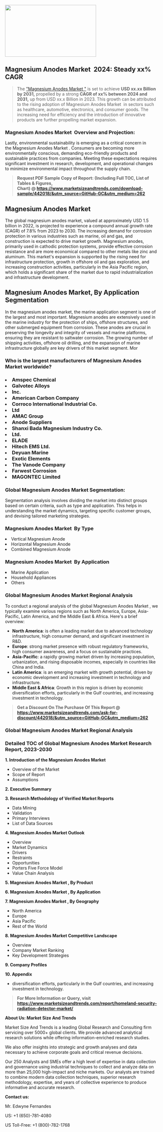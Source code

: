 <p><img class="alignnone size-medium wp-image-20088" src="https://ffe5etoiles.com/wp-content/uploads/2024/12/MST1-300x171.png" alt="" width="300" height="171" /></p><h2 id="ember46" class="ember-view reader-text-block__heading-2">Magnesium Anodes Market &nbsp;2024: Steady&nbsp;xx% CAGR</h2><blockquote id="ember47" class="ember-view reader-text-block__blockquote">The&nbsp;<a class="app-aware-link " href="https://www.marketsizeandtrends.com/download-sample/442018/&utm_source=GitHub-GC&utm_medium=262" target="_blank" data-test-app-aware-link="">"Magnesium Anodes Market "</a>&nbsp;is set to achieve&nbsp;<strong>USD&nbsp;xx.xx&nbsp;Billion by 2031,</strong>&nbsp;propelled by a strong&nbsp;<strong>CAGR of&nbsp;xx% between 2024 and 2031,</strong>&nbsp;up from USD xx.x Billion in 2023. This growth can be attributed to the rising adoption of&nbsp;Magnesium Anodes Market &nbsp;in sectors such as healthcare, automotive, electronics, and consumer goods. The increasing need for efficiency and the introduction of innovative products are further propelling market expansion.</blockquote><h3 id="ember48" class="ember-view reader-text-block__heading-3">Magnesium Anodes Market &nbsp;Overview and Projection:</h3><p id="ember49" class="ember-view reader-text-block__paragraph">Lastly, environmental sustainability is emerging as a critical concern in the&nbsp;Magnesium Anodes Market . Consumers are becoming more environmentally conscious, demanding eco-friendly products and sustainable practices from companies. Meeting these expectations requires significant investment in research, development, and operational changes to minimize environmental impact throughout the supply chain.</p><blockquote id="ember50" class="ember-view reader-text-block__blockquote"><strong>Request PDF Sample Copy of Report: (Including Full TOC, List of Tables &amp; Figures, Chart)&nbsp;@&nbsp;<strong><a href="https://www.marketsizeandtrends.com/download-sample/442018/&utm_source=GitHub-GC&utm_medium=262" target="_blank">https://www.marketsizeandtrends.com/download-sample/442018/&utm_source=GitHub-GC&utm_medium=262</a></strong></strong></blockquote><h3 class=""> <h2>Magnesium Anodes Market</h2><p>The global magnesium anodes market, valued at approximately USD 1.5 billion in 2022, is projected to experience a compound annual growth rate (CAGR) of 7.8% from 2023 to 2030. The increasing demand for corrosion protection in various industries such as marine, oil and gas, and construction is expected to drive market growth. Magnesium anodes, primarily used in cathodic protection systems, provide effective corrosion resistance and are more economical compared to other metals like zinc and aluminum. This market's expansion is supported by the rising need for infrastructure protection, growth in offshore oil and gas exploration, and increasing construction activities, particularly in the Asia Pacific region, which holds a significant share of the market due to rapid industrialization and infrastructure development.</p><h2>Magnesium Anodes Market, By Application Segmentation</h2><p>In the magnesium anodes market, the marine application segment is one of the largest and most important. Magnesium anodes are extensively used in the marine industry for the protection of ships, offshore structures, and other submerged equipment from corrosion. These anodes are crucial in preserving the longevity and integrity of vessels and marine platforms, ensuring they are resistant to saltwater corrosion. The growing number of shipping activities, offshore oil drilling, and the expansion of marine infrastructure globally are key drivers of this market segment. Mor</h3><h3 id="" class="">Who is the largest manufacturers of&nbsp;Magnesium Anodes Market worldwide?</h3><h3 class=""></Li><Li>Amspec Chemical</Li><Li> Galvotec Alloys</Li><Li> Inc.</Li><Li> American Carbon Company</Li><Li> Corroco International Industrial Co.</Li><Li> Ltd</Li><Li> AMAC Group</Li><Li> Anode Suppliers</Li><Li> Shanxi Bada Magnesium Industry Co.</Li><Li> Ltd.</Li><Li> ELADE</Li><Li> Hitech EMS Ltd.</Li><Li> Deyuan Marine</Li><Li> Exotic Elements</Li><Li> The Vanode Company</Li><Li> Farwest Corrosion</Li><Li> MAGONTEC Limited</h3><h3 id="ember53" class="ember-view reader-text-block__heading-3">Global&nbsp;Magnesium Anodes Market Segmentation:</h3><p id="ember54" class="ember-view reader-text-block__paragraph">Segmentation analysis involves dividing the market into distinct groups based on certain criteria, such as type and application. This helps in understanding the market dynamics, targeting specific customer groups, and devising tailored marketing strategies.</p><h3 id="" class="">Magnesium Anodes Market &nbsp;By Type</h3><p></Li><Li>Vertical Magnesium Anode</Li><Li> Horizontal Magnesium Anode</Li><Li> Combined Magnesium Anode</p><h3 id="" class="">Magnesium Anodes Market &nbsp;By Application</h3><p class=""></Li><Li>Marine Application</Li><Li> Household Appliances</Li><Li> Others</p><h3 id="ember62" class="ember-view reader-text-block__heading-3">Global Magnesium Anodes Market Regional Analysis</h3><p id="ember63" class="ember-view reader-text-block__paragraph">To conduct a regional analysis of the global Magnesium Anodes Market , we typically examine various regions such as North America, Europe, Asia-Pacific, Latin America, and the Middle East &amp; Africa. Here's a brief overview:</p><ul><li><strong>North America</strong>: is often a leading market due to advanced technology infrastructure, high consumer demand, and significant investment in R&amp;D.</li><li><strong>Europe</strong>: strong market presence with robust regulatory frameworks, high consumer awareness, and a focus on sustainable practices.</li><li><strong>Asia-Pacific</strong>: a rapidly growing market driven by increasing population, urbanization, and rising disposable incomes, especially in countries like China and India.</li><li><strong>Latin America</strong>: is an emerging market with growth potential, driven by economic development and increasing investment in technology and infrastructure.</li><li><strong>Middle East &amp; Africa</strong>: Growth in this region is driven by economic diversification efforts, particularly in the Gulf countries, and increasing investment in technology.</li></ul><blockquote id="ember61" class="ember-view reader-text-block__blockquote"><strong>Get a Discount On The Purchase Of This Report @ <strong><a href="https://html-cleaner.com/" target="">https://www.marketsizeandtrends.com/ask-for-discount/442018/&utm_source=GitHub-GC&utm_medium=262</a></strong></strong></blockquote><h3 id="ember62" class="ember-view reader-text-block__heading-3">Global Magnesium Anodes Market Regional Analysis</h3><h3 id="" class="">Detailed TOC of Global Magnesium Anodes Market Research Report, 2023-2030</h3><p id="" class=""><strong>1. Introduction of the Magnesium Anodes Market </strong></p><ul><li>Overview of the Market</li><li>Scope of Report</li><li>Assumptions</li></ul><p id="" class=""><strong>2. Executive Summary</strong></p><p id="" class=""><strong>3. Research Methodology of Verified Market Reports</strong></p><ul><li>Data Mining</li><li>Validation</li><li>Primary Interviews</li><li>List of Data Sources</li></ul><p id="" class=""><strong>4. Magnesium Anodes Market Outlook</strong></p><ul><li>Overview</li><li>Market Dynamics</li><li>Drivers</li><li>Restraints</li><li>Opportunities</li><li>Porters Five Force Model</li><li>Value Chain Analysis</li></ul><p id="" class=""><strong>5. Magnesium Anodes Market , By Product</strong></p><p id="" class=""><strong>6. Magnesium Anodes Market , By Application</strong></p><p id="" class=""><strong>7. Magnesium Anodes Market , By Geography</strong></p><ul><li>North America</li><li>Europe</li><li>Asia Pacific</li><li>Rest of the World</li></ul><p id="" class=""><strong>8. Magnesium Anodes Market Competitive Landscape</strong></p><ul><li>Overview</li><li>Company Market Ranking</li><li>Key Development Strategies</li></ul><p id="" class=""><strong>9. Company Profiles</strong></p><p id="" class=""><strong>10. Appendix</strong></p><ul><li>diversification efforts, particularly in the Gulf countries, and increasing investment in technology.</li></ul><blockquote id="ember65" class="ember-view reader-text-block__blockquote"><strong>For More Information or Query, visit <strong><strong><a href="https://html-cleaner.com/" target="">https://www.marketsizeandtrends.com/report/homeland-security-radiation-detector-market/</a></strong></strong></strong></blockquote><p id="" class=""><strong>About Us: Market Size And Trends</strong></p><p id="" class="">Market Size And Trends is a leading Global Research and Consulting firm servicing over 5000+ global clients. We provide advanced analytical research solutions while offering information-enriched research studies.</p><p id="" class="">We also offer insights into strategic and growth analyses and data necessary to achieve corporate goals and critical revenue decisions.</p><p id="" class="">Our 250 Analysts and SMEs offer a high level of expertise in data collection and governance using industrial techniques to collect and analyze data on more than 25,000 high-impact and niche markets. Our analysts are trained to combine modern data collection techniques, superior research methodology, expertise, and years of collective experience to produce informative and accurate research.</p><p id="" class=""><strong>Contact us:</strong></p><p id="" class="">Mr. Edwyne Fernandes</p><p id="" class="">US: +1 (650)-781-4080</p><p id="" class="">US Toll-Free: +1 (800)-782-1768</p>
